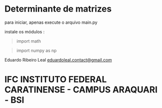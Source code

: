 # Determinante de matrizes
para iniciar, apenas execute o arquivo main.py

instale os módulos :
> import math

> import numpy as np

Eduardo Ribeiro Leal <eduardoleal.contact@gmail.com>

# IFC INSTITUTO FEDERAL CARATINENSE - CAMPUS ARAQUARI - BSI
